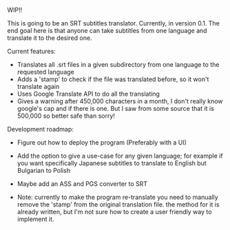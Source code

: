 WIP!!

This is going to be an SRT subtitles translator. 
Currently, in version 0.1.
The end goal here is that anyone can take subtitles from one language and translate it to the desired one.

Current features:
* Translates all .srt files in a given subdirectory from one language to the requested language
* Adds a 'stamp' to check if the file was translated before, so it won't translate again
* Uses Google Translate API to do all the translating
* Gives a warning after 450,000 characters in a month, I don't really know google's cap and if there is one. But I saw from some source that it is 500,000 so better safe than sorry!

Development roadmap:
* Figure out how to deploy the program (Preferably with a UI)
* Add the option to give a use-case for any given language; for example if you want specifically Japanese subtitles to translate to English but Bulgarian to Polish
* Maybe add an ASS and PGS converter to SRT


* Note: currently to make the program re-translate you need to manually remove the 'stamp' from the original translation file.
the method for it is already written, but I'm not sure how to create a user friendly way to implement it.